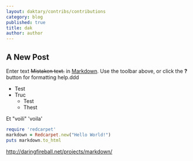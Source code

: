 ```yaml
---
layout: daktary/contribs/contributions
category: blog
published: true
title: dak
author: author
---
```


## A New Post

Enter text ~~Mistaken text.~~ in [Markdown](http://daringfireball.net/projects/markdown/). Use the toolbar above, or click the **?** button for formatting help.ddd

* Test
* Truc
  - Test
  - Thest

Et "voili" 'voila'

```ruby
require 'redcarpet'
markdown = Redcarpet.new("Hello World!")
puts markdown.to_html
```
http://daringfireball.net/projects/markdown/
